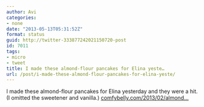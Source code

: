 ```yaml
---
author: Avi
categories:
- none
date: "2013-05-13T05:31:52Z"
format: status
guid: http://twitter-333877242021150720-post
id: 7011
tags:
- micro
- tweet
title: I made these almond-flour pancakes for Elina yeste…
url: /post/i-made-these-almond-flour-pancakes-for-elina-yeste/
---
```

I made these almond-flour pancakes for Elina yesterday and they were a hit. (I omitted the sweetener and vanilla.) [comfybelly.com/2013/02/almond…](http://comfybelly.com/2013/02/almond-flour-pancakes/#.UZCySmS9LCQ)